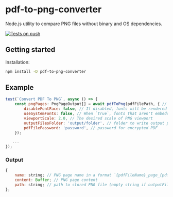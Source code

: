 # pdf-to-png-converter

Node.js utility to compare PNG files without binary and OS dependencies.  

[![Tests on push](https://github.com/dichovsky/pdf-to-png-converter/actions/workflows/test.yml/badge.svg?branch=main)](https://github.com/dichovsky/pdf-to-png-converter/actions/workflows/test.yml)

## Getting started

Installation:

```sh
npm install -D pdf-to-png-converter
```

## Example

```javascript
test(`Convert PDF To PNG`, async () => {
    const pngPages: PngPageOutput[] = await pdfToPng(pdfFilePath, { // The function accepts PDF file path or a Buffer
        disableFontFace: false, // If disabled, fonts will be rendered using a built-in font renderer that constructs the glyphs with primitive path commands.
        useSystemFonts: false, // When `true`, fonts that aren't embedded in the PDF document will fallback to a system font.
        viewportScale: 2.0, // The desired scale of PNG viewport
        outputFilesFolder: 'output/folder', // folder to write output png files,
        pdfFilePassword: 'password', // password for encrypted PDF
    });

   ...
});
```

### Output

```javascript
{
    name: string; // PNG page name in a format `{pdfFileName}_page_{pdfPageNumber}.png`,
    content: Buffer; // PNG page content
    path: string; // path to stored PNG file (empty string if outputFilesFolder is not provided)
};
```
